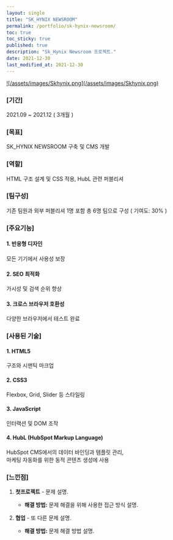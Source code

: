 ```yaml
---
layout: single
title: "SK_HYNIX NEWSROOM"
permalink: /portfolio/sk-hynix-newsroom/
toc: true
toc_sticky: true
published: true
description: "Sk_Hynix Newsroom 프로젝트."
date: 2021-12-30
last_modified_at: 2021-12-30
---
```


<a href="/assets/images/Skhynix.png">
![/assets/images/Skhynix.png](/assets/images/Skhynix.png)
</a>

### [기간] <br/>
2021.09 ~ 2021.12 ( 3개월 )

### [목표] <br/>
SK_HYNIX NEWSROOM 구축 및 CMS 개발

### [역할] <br/>
HTML 구조 설계 및 CSS 적용, HubL 관련 퍼블리셔

### [팀구성] <br/>
기존 팀원과 외부 퍼블리셔 1명 포함 총 6명 팀으로 구성 ( 기여도: 30% )

### [주요기능] <br/>

#### 1. 반응형 디자인 

모든 기기에서 사용성 보장

#### 2. SEO 최적화

가시성 및 검색 순위 향상

#### 3. 크로스 브라우저 호환성

다양한 브라우저에서 테스트 완료

### [사용된 기술] <br/>

#### 1. HTML5

구조와 시맨틱 마크업

#### 2. CSS3

Flexbox, Grid, Slider 등 스타일링

#### 3. JavaScript

인터랙션 및 DOM 조작

#### 4. HubL (HubSpot Markup Language)
HubSpot CMS에서의 데이터 바인딩과 템플릿 관리, <br>
마케팅 자동화를 위한 동적 콘텐츠 생성에 사용

### [느낀점] <br/>
1. **첫프로젝트** - 문제 설명.
   - **해결 방법:** 문제 해결을 위해 사용한 접근 방식 설명.

2. **협업** - 또 다른 문제 설명.
   - **해결 방법:** 문제 해결 방법 설명.